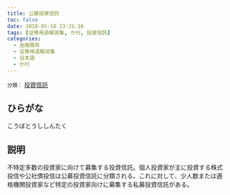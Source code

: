 ```yaml
---
title: 公募投資信託
toc: false
date: 2018-05-18 13:21:16
tags: [证券用语解说集, か行, 投資信託]
categories:
  - 金融服务
  - 证券用语解说集
  - 日本語
  - か行
---
```


`分類：` [投資信託](/tags/投資信託/)

## ひらがな

こうぼとうししんたく

## 説明

不特定多数の投資家に向けて募集する投資信託。個人投資家が主に投資する株式投信や公社債投信は公募投資信託に分類される。これに対して、少人数または適格機関投資家など特定の投資家向けに募集する私募投資信託がある。
